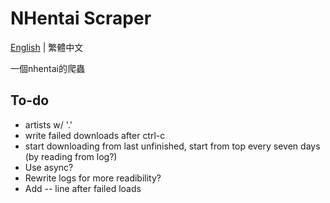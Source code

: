 # NHentai Scraper
[English](https://github.com/miminame-daisuki/nhentai-scraper/blob/main/README.md) | 繁體中文

一個nhentai的爬蟲


## To-do
- artists w/ '.'
- write failed downloads after ctrl-c
- start downloading from last unfinished, start from top every seven days (by reading from log?)
- Use async?
- Rewrite logs for more readibility?
- Add -- line after failed loads
